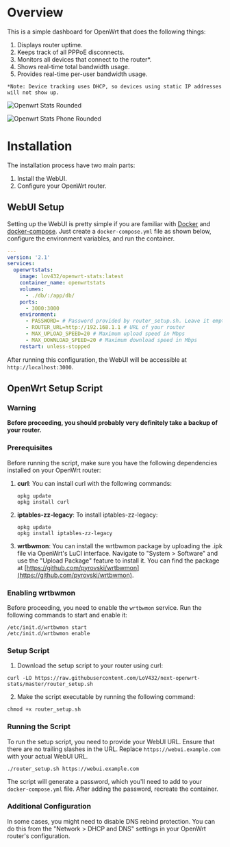 # Overview

This is a simple dashboard for OpenWrt that does the following things:

1. Displays router uptime.
2. Keeps track of all PPPoE disconnects.
3. Monitors all devices that connect to the router*.
4. Shows real-time total bandwidth usage.
5. Provides real-time per-user bandwidth usage.

`*Note: Device tracking uses DHCP, so devices using static IP addresses will not show up.`


![Openwrt Stats Rounded](https://github.com/LoV432/next-openwrt-stats/assets/60856741/a0413b49-6ca9-4eaf-a128-7c836df9cd52)

![Openwrt Stats Phone Rounded](https://github.com/LoV432/next-openwrt-stats/assets/60856741/a16f40d3-09c6-4426-9875-eb181eed9239)



# Installation

The installation process have two main parts:

1. Install the WebUI.
2. Configure your OpenWrt router.

## WebUI Setup

Setting up the WebUI is pretty simple if you are familiar with [Docker](https://docs.docker.com/get-docker/) and [docker-compose](https://docs.docker.com/compose/). Just create a `docker-compose.yml` file as shown below, configure the environment variables, and run the container.

```yaml
---
version: '2.1'
services:
  openwrtstats:
    image: lov432/openwrt-stats:latest
    container_name: openwrtstats
    volumes:
      - ./db/:/app/db/
    ports:
      - 3000:3000
    environment:
      - PASSWORD= # Password provided by router_setup.sh. Leave it empty if you haven't set up the router yet.
      - ROUTER_URL=http://192.168.1.1 # URL of your router
      - MAX_UPLOAD_SPEED=20 # Maximum upload speed in Mbps
      - MAX_DOWNLOAD_SPEED=20 # Maximum download speed in Mbps
    restart: unless-stopped
```

After running this configuration, the WebUI will be accessible at `http://localhost:3000`.

## OpenWrt Setup Script

### Warning

**Before proceeding, you should probably very definitely take a backup of your router.**

### Prerequisites

Before running the script, make sure you have the following dependencies installed on your OpenWrt router:

1. **curl**:
   You can install curl with the following commands:

   ```shell
   opkg update
   opkg install curl
   ```

2. **iptables-zz-legacy**:
   To install iptables-zz-legacy:

   ```shell
   opkg update
   opkg install iptables-zz-legacy
   ```

3. **wrtbwmon**:
   You can install the wrtbwmon package by uploading the .ipk file via OpenWrt's LuCI interface. Navigate to "System > Software" and use the "Upload Package" feature to install it. You can find the package at [https://github.com/pyrovski/wrtbwmon](https://github.com/pyrovski/wrtbwmon).

### Enabling wrtbwmon

Before proceeding, you need to enable the `wrtbwmon` service. Run the following commands to start and enable it:

```shell
/etc/init.d/wrtbwmon start
/etc/init.d/wrtbwmon enable
```

### Setup Script

1. Download the setup script to your router using curl:

```shell
curl -LO https://raw.githubusercontent.com/LoV432/next-openwrt-stats/master/router_setup.sh
```

2. Make the script executable by running the following command:

```shell
chmod +x router_setup.sh
```

### Running the Script

To run the setup script, you need to provide your WebUI URL. Ensure that there are no trailing slashes in the URL. Replace `https://webui.example.com` with your actual WebUI URL.

```shell
./router_setup.sh https://webui.example.com
```

The script will generate a password, which you'll need to add to your `docker-compose.yml` file. After adding the password, recreate the container.

### Additional Configuration

In some cases, you might need to disable DNS rebind protection. You can do this from the "Network > DHCP and DNS" settings in your OpenWrt router's configuration.
